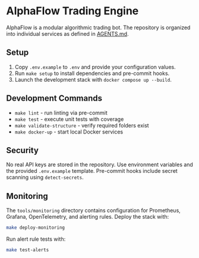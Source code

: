 # AlphaFlow Trading Engine

AlphaFlow is a modular algorithmic trading bot. The repository is organized into individual services as defined in [AGENTS.md](AGENTS.md).

## Setup

1. Copy `.env.example` to `.env` and provide your configuration values.
2. Run `make setup` to install dependencies and pre-commit hooks.
3. Launch the development stack with `docker compose up --build`.

## Development Commands

- `make lint` - run linting via pre-commit
- `make test` - execute unit tests with coverage
- `make validate-structure` - verify required folders exist
- `make docker-up` - start local Docker services

## Security

No real API keys are stored in the repository. Use environment variables and the provided `.env.example` template. Pre-commit hooks include secret scanning using `detect-secrets`.

## Monitoring

The `tools/monitoring` directory contains configuration for Prometheus, Grafana,
OpenTelemetry, and alerting rules. Deploy the stack with:

```bash
make deploy-monitoring
```

Run alert rule tests with:

```bash
make test-alerts
```

